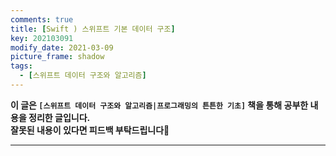 ```yaml
---
comments: true
title: [Swift ) 스위프트 기본 데이터 구조]
key: 202103091
modify_date: 2021-03-09
picture_frame: shadow
tags:
  - [스위프트 데이터 구조와 알고리즘]
---
```

 
**이 글은 `[스위프트 데이터 구조와 알고리즘|프로그래밍의 튼튼한 기초]` 책을 통해 공부한 내용을 정리한 글입니다.**   
**잘못된 내용이 있다면 피드백 부탁드립니다**🙇
 
***
 
